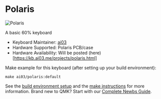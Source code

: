 # Polaris

![Polaris](https://i.imgur.com/bENjPiK.jpg)

A basic 60% keyboard

* Keyboard Maintainer: [ai03](https://github.com/ai03-2725)
* Hardware Supported: Polaris PCB/case
* Hardware Availability: Will be posted (here)[https://kb.ai03.me/projects/polaris.html]

Make example for this keyboard (after setting up your build environment):

    make ai03/polaris:default

See the [build environment setup](https://docs.qmk.fm/#/getting_started_build_tools) and the [make instructions](https://docs.qmk.fm/#/getting_started_make_guide) for more information. Brand new to QMK? Start with our [Complete Newbs Guide](https://docs.qmk.fm/#/newbs).
